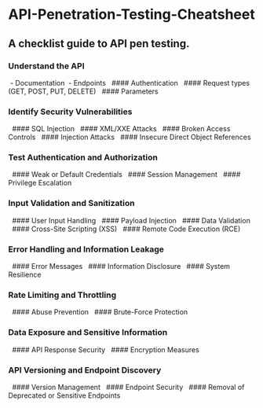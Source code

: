 # API-Penetration-Testing-Cheatsheet
## A checklist guide to API pen testing.

### Understand the API
 - Documentation
 - Endpoints
  #### Authentication
  #### Request types (GET, POST, PUT, DELETE)
  #### Parameters

### Identify Security Vulnerabilities
  #### SQL Injection
  #### XML/XXE Attacks
  #### Broken Access Controls
  #### Injection Attacks
  #### Insecure Direct Object References

### Test Authentication and Authorization
  #### Weak or Default Credentials
  #### Session Management
  #### Privilege Escalation

### Input Validation and Sanitization
  #### User Input Handling
  #### Payload Injection
  #### Data Validation
  #### Cross-Site Scripting (XSS)
  #### Remote Code Execution (RCE)

### Error Handling and Information Leakage
  #### Error Messages
  #### Information Disclosure
  #### System Resilience

### Rate Limiting and Throttling
  #### Abuse Prevention
  #### Brute-Force Protection

### Data Exposure and Sensitive Information
  #### API Response Security
  #### Encryption Measures

### API Versioning and Endpoint Discovery
  #### Version Management
  #### Endpoint Security
  #### Removal of Deprecated or Sensitive Endpoints


